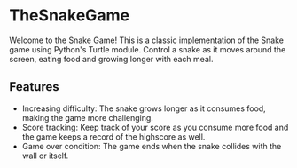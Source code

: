 # TheSnakeGame

Welcome to the Snake Game! This is a classic implementation of the Snake game using Python's Turtle module. Control a snake as it moves around the screen, eating food and growing longer with each meal.

## Features
- Increasing difficulty: The snake grows longer as it consumes food, making the game more challenging.
- Score tracking: Keep track of your score as you consume more food and the game keeps a record of the highscore as well.
- Game over condition: The game ends when the snake collides with the wall or itself.
